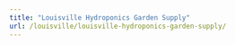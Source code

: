 ```yaml
---
title: "Louisville Hydroponics Garden Supply"
url: /louisville/louisville-hydroponics-garden-supply/
---
```

